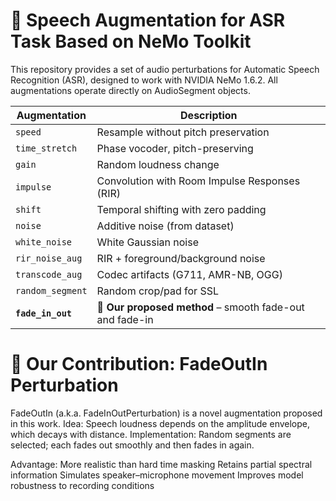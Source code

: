 # 🎵 Speech Augmentation for ASR Task Based on NeMo Toolkit
This repository provides a set of audio perturbations for Automatic Speech Recognition (ASR), designed to work with NVIDIA NeMo 1.6.2.
All augmentations operate directly on AudioSegment objects.

| Augmentation      | Description                                              |
| ----------------- | -------------------------------------------------------- |
| `speed`           | Resample without pitch preservation                      |
| `time_stretch`    | Phase vocoder, pitch-preserving                          |
| `gain`            | Random loudness change                                   |
| `impulse`         | Convolution with Room Impulse Responses (RIR)            |
| `shift`           | Temporal shifting with zero padding                      |
| `noise`           | Additive noise (from dataset)                            |
| `white_noise`     | White Gaussian noise                                     |
| `rir_noise_aug`   | RIR + foreground/background noise                        |
| `transcode_aug`   | Codec artifacts (G711, AMR-NB, OGG)                      |
| `random_segment`  | Random crop/pad for SSL                                  |
| **`fade_in_out`** | 🔬 **Our proposed method** – smooth fade-out and fade-in |


# 🔬 Our Contribution: FadeOutIn Perturbation

FadeOutIn (a.k.a. FadeInOutPerturbation) is a novel augmentation proposed in this work.
Idea: Speech loudness depends on the amplitude envelope, which decays with distance.
Implementation: Random segments are selected; each fades out smoothly and then fades in again.

Advantage:
More realistic than hard time masking
Retains partial spectral information
Simulates speaker–microphone movement
Improves model robustness to recording conditions
